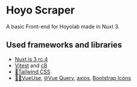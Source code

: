 # Hoyo Scraper

A basic Front-end for Hoyolab made in Nuxt 3.

## Used frameworks and libraries

- [Nuxt.js 3 rc.4](https://v3.nuxtjs.org)
- [Vitest](https://vitest.dev/) and [c8](https://github.com/bcoe/c8)
- [💨Tailwind CSS](https://tailwindcss.com)
- [👨‍🏭VueUse](https://vueuse.org/), [🌐Vue Query](https://vue-query.vercel.app/#/), [axios](https://axios-http.com/), [Bootstrap Icons](https://icons.getbootstrap.com/)

